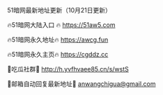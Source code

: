 51暗网最新地址更新（10月21日更新）

🔥51暗网大陆入口 🔥 https://51aw5.com

🔥51暗网永久地址🔥  https://awcg.fun

🔥51暗网永久主页🔥  https://cgddz.cc

💋吃瓜社群💋 http://h.yvfhvaee85.cn/s/wstS

💋邮箱自动回复最新地址💋 anwangchigua@gmail.com
